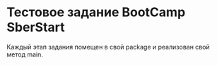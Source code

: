 # Тестовое задание BootCamp SberStart

Каждый этап задания помещен в свой package и реализован свой метод main.